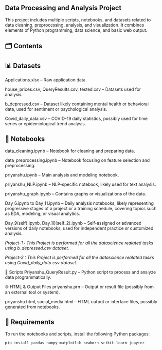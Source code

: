## Data Processing and Analysis Project
This project includes multiple scripts, notebooks, and datasets related to data cleaning, preprocessing, analysis, and visualization. It combines elements of Python programming, data science, and basic web output.

## 🗂️ Contents
## 📊 Datasets
Applications.xlsx – Raw application data.

house_prices.csv, QueryResults.csv, tested.csv – Datasets used for analysis.

b_depressed.csv – Dataset likely containing mental health or behavioral data, used for sentiment or psychological analysis.

Covid_daily_data.csv – COVID-19 daily statistics, possibly used for time series or epidemiological trend analysis.

## 📒 Notebooks
data_cleaning.ipynb – Notebook for cleaning and preparing data.

data_preprocessing.ipynb – Notebook focusing on feature selection and preprocessing.

priyanshu.ipynb – Main analysis and modeling notebook.

priyanshu_NLP.ipynb – NLP-specific notebook, likely used for text analysis.

priyanshu_graph.ipynb – Contains graphs or visualizations of the data.

Day_6.ipynb to Day_11.ipynb – Daily analysis notebooks, likely representing progressive stages of a project or a training schedule, covering topics such as EDA, modeling, or visual analytics.

Day_9(self).ipynb, Day_10(self_2).ipynb – Self-assigned or advanced versions of daily notebooks, used for independent practice or customized analysis.

*Project-1 : This Project is performed for all the datascience realated tasks using b_depressed.csv dataset.*

*Project-2 : This Project is performed for all the datascience realated tasks using Covid_daily_data.csv dataset.*

🐍 Scripts
Priyanshu_QueryResult.py – Python script to process and analyze data programmatically.

🌐 HTML & Output Files
priyanshu.prn – Output or result file (possibly from an external tool or system).

priyanshu.html, social_media.html – HTML output or interface files, possibly generated from notebooks.

## 🔧 Requirements

To run the notebooks and scripts, install the following Python packages:

```bash
pip install pandas numpy matplotlib seaborn scikit-learn jupyter
